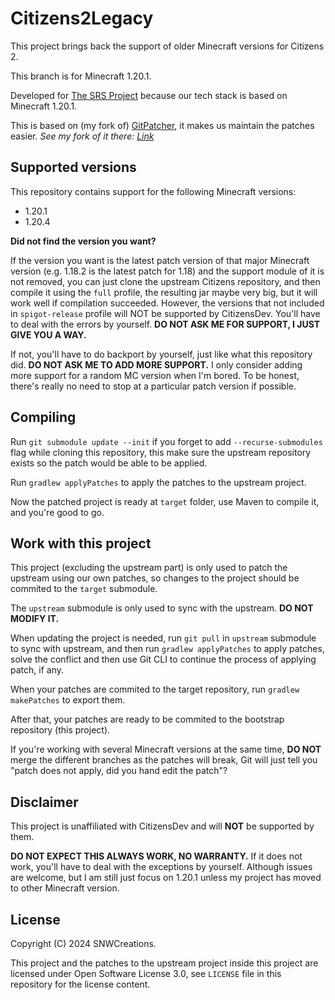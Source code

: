 # Citizens2Legacy

This project brings back the support of
 older Minecraft versions for Citizens 2.

This branch is for Minecraft 1.20.1.

Developed for [The SRS Project](https://github.com/TheSRSProject)
 because our tech stack is based on Minecraft 1.20.1.

This is based on (my fork of)
 [GitPatcher](https://github.com/zml2008/gitpatcher),
 it makes us maintain the patches easier.
_See my fork of it there: [Link](https://github.com/SNWCreations/gitpatcher)_

## Supported versions

This repository contains support for the following Minecraft versions:
* 1.20.1
* 1.20.4

**Did not find the version you want?**

If the version you want is the latest patch version of that
 major Minecraft version (e.g. 1.18.2 is the latest patch for 1.18)
 and the support module of it is not removed,
 you can just clone the upstream Citizens repository, and then
 compile it using the `full` profile, the resulting jar maybe very
 big, but it will work well if compilation succeeded. However,
 the versions that not included in `spigot-release` profile will NOT
 be supported by CitizensDev. You'll have to deal with the errors
 by yourself. **DO NOT ASK ME FOR SUPPORT, I JUST GIVE YOU A WAY.**

If not, you'll have to do backport by yourself, just like what this
 repository did. **DO NOT ASK ME TO ADD MORE SUPPORT.**
I only consider adding more support for a random MC version when I'm bored.
 To be honest, there's really no need to stop at a particular patch version
 if possible.

## Compiling

Run `git submodule update --init` if you forget to
 add `--recurse-submodules` flag while cloning this repository,
 this make sure the upstream repository exists so
 the patch would be able to be applied.

Run `gradlew applyPatches` to apply the patches
 to the upstream project.

Now the patched project is ready at `target` folder,
 use Maven to compile it, and you're good to go.

## Work with this project

This project (excluding the upstream part) is only
 used to patch the upstream using our own patches,
 so changes to the project should be commited to
 the `target` submodule.

The `upstream` submodule is only used to sync with
 the upstream. **DO NOT MODIFY IT.**

When updating the project is needed,
run `git pull` in `upstream` submodule to sync
 with upstream, and then run `gradlew applyPatches`
 to apply patches, solve the conflict and then use Git CLI to
 continue the process of applying patch, if any.

When your patches are commited to the target repository,
run `gradlew makePatches` to export them.

After that, your patches are ready to be commited to
 the bootstrap repository (this project).

If you're working with several Minecraft versions at
 the same time, **DO NOT** merge the different branches
 as the patches will break, Git will just tell you "patch
 does not apply, did you hand edit the patch"?

## Disclaimer

This project is unaffiliated with
CitizensDev and will **NOT** be supported by them.

**DO NOT EXPECT THIS ALWAYS WORK, NO WARRANTY.**
If it does not work, you'll have to deal with the
 exceptions by yourself. Although issues are welcome,
 but I am still just focus on 1.20.1 unless my project
 has moved to other Minecraft version.

## License

Copyright (C) 2024 SNWCreations.

This project and the patches to the upstream project
 inside this project are licensed under Open Software License 3.0,
see `LICENSE` file in this repository 
 for the license content.
